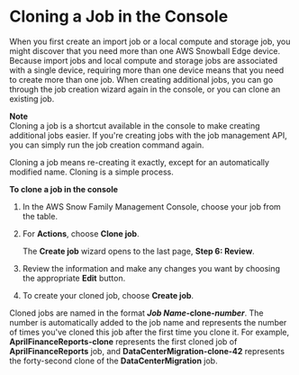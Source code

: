 # Cloning a Job in the Console<a name="clonejob"></a>

When you first create an import job or a local compute and storage job, you might discover that you need more than one AWS Snowball Edge device\. Because import jobs and local compute and storage jobs are associated with a single device, requiring more than one device means that you need to create more than one job\. When creating additional jobs, you can go through the job creation wizard again in the console, or you can clone an existing job\.

**Note**  
Cloning a job is a shortcut available in the console to make creating additional jobs easier\. If you're creating jobs with the job management API, you can simply run the job creation command again\.

Cloning a job means re\-creating it exactly, except for an automatically modified name\. Cloning is a simple process\.

**To clone a job in the console**

1. In the AWS Snow Family Management Console, choose your job from the table\.

1. For **Actions**, choose **Clone job**\.

   The **Create job** wizard opens to the last page, **Step 6: Review**\.

1. Review the information and make any changes you want by choosing the appropriate **Edit** button\.

1. To create your cloned job, choose **Create job**\.

Cloned jobs are named in the format ***Job Name*\-clone\-*number***\. The number is automatically added to the job name and represents the number of times you've cloned this job after the first time you clone it\. For example, **AprilFinanceReports\-clone** represents the first cloned job of **AprilFinanceReports** job, and **DataCenterMigration\-clone\-42** represents the forty\-second clone of the **DataCenterMigration** job\.